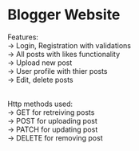 # Blogger Website

Features:  <br/>
-> Login, Registration with validations <br/>
-> All posts with likes functionality <br/>
-> Upload new post <br/>
-> User profile with thier posts <br/>
-> Edit, delete posts <br/> <br/>

Http methods used: <br/>
-> GET for retreiving posts <br/>
-> POST for uploading post <br/>
-> PATCH for updating post <br/>
-> DELETE for removing post
